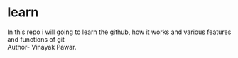 # learn
In this repo i will going to learn the github, how it works and various features and functions of git
<br>
Author- Vinayak Pawar.
